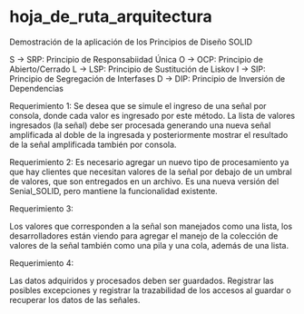 # hoja_de_ruta_arquitectura

Demostración de la aplicación de los Principios de Diseño SOLID

S -> SRP: Principio de Responsabiidad Única
O -> OCP: Principio de Abierto/Cerrado
L -> LSP: Principio de Sustitución de Liskov
I -> SIP: Principio de Segregación de Interfases
D -> DIP: Principio de Inversión de Dependencias

Requerimiento 1:
Se desea que se simule el ingreso de una señal por consola, donde cada valor es ingresado por 
este método. La lista de valores ingresados (la señal) debe ser procesada generando una nueva
señal amplificada al doble de la ingresada y posteriormente mostrar el resultado de la señal
amplificada también por consola.

Requerimiento 2:
Es necesario agregar un nuevo tipo de procesamiento ya que hay clientes que necesitan valores de
la señal por debajo de un umbral de valores, que son entregados en un archivo.
Es una nueva versión del Senial_SOLID, pero mantiene la funcionalidad existente.

Requerimiento 3:

Los valores que corresponden a la señal son manejados como una lista, los desarrolladores están viendo para
agregar el manejo de la colección de valores de la señal también como una pila y una cola, además
de una lista.

Requerimiento 4:

Las datos adquiridos y procesados deben ser guardados. Registrar las posibles excepciones y registrar la
trazabilidad de los accesos al guardar o recuperar los datos de las señales.